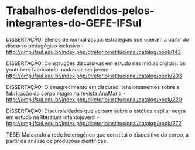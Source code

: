 # Trabalhos-defendidos-pelos-integrantes-do-GEFE-IFSul

DISSERTAÇÃO: Efeitos de normalização: estratégias que operam a partir do discurso pedagógico inclusivo - http://omp.ifsul.edu.br/index.php/diretorioinstitucional/catalog/book/143

DISSERTAÇÃO: Construções discursivas em estudo nas mídias digitais: os youtubers fabricando modos de ser jovem - http://omp.ifsul.edu.br/index.php/diretorioinstitucional/catalog/book/203

DISSERTAÇÃO: O emagrecimento em discurso: tensionamentos sobre a fabricação do corpo magro na revista AnaMaria - http://omp.ifsul.edu.br/index.php/diretorioinstitucional/catalog/book/220

DISSERTAÇÃO: Discursividades que versam sobre a estética capilar negra em estudo na literatura infantojuvenil - http://omp.ifsul.edu.br/index.php/diretorioinstitucional/catalog/book/272

TESE: Mateando a rede heterogênea que constitui o dispositivo do corpo, a partir da análise de produções científicas
